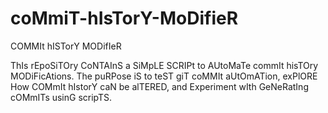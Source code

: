 # coMmiT-hIsTorY-MoDifieR
COMMIt hISTorY MODifIeR

ThIs rEpoSiTOry CoNTAInS a SiMpLE SCRIPt to AUtoMaTe commIt hisTOry MODiFicAtions. The puRPose iS to teST giT coMMIt aUtOmATion, exPlORE How COMmIt hIstorY caN be alTERED, and Experiment wIth GeNeRatIng cOMmITs usinG scripTS.

